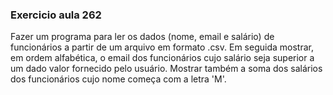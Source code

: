 ### Exercicio aula 262

Fazer um programa para ler os dados (nome, email e salário)
de funcionários a partir de um arquivo em formato .csv.
Em seguida mostrar, em ordem alfabética, o email dos
funcionários cujo salário seja superior a um dado valor
fornecido pelo usuário.
Mostrar também a soma dos salários dos funcionários cujo
nome começa com a letra 'M'.
